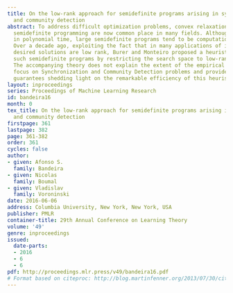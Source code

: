 ```yaml
---
title: On the low-rank approach for semidefinite programs arising in synchronization
  and community detection
abstract: To address difficult optimization problems, convex relaxations based on
  semidefinite programming are now common place in many fields. Although solvable
  in polynomial time, large semidefinite programs tend to be computationally challenging.
  Over a decade ago, exploiting the fact that in many applications of interest the
  desired solutions are low rank, Burer and Monteiro proposed a heuristic to solve
  such semidefinite programs by restricting the search space to low-rank matrices.
  The accompanying theory does not explain the extent of the empirical success. We
  focus on Synchronization and Community Detection problems and provide theoretical
  guarantees shedding light on the remarkable efficiency of this heuristic.
layout: inproceedings
series: Proceedings of Machine Learning Research
id: bandeira16
month: 0
tex_title: On the low-rank approach for semidefinite programs arising in synchronization
  and community detection
firstpage: 361
lastpage: 382
page: 361-382
order: 361
cycles: false
author:
- given: Afonso S.
  family: Bandeira
- given: Nicolas
  family: Boumal
- given: Vladislav
  family: Voroninski
date: 2016-06-06
address: Columbia University, New York, New York, USA
publisher: PMLR
container-title: 29th Annual Conference on Learning Theory
volume: '49'
genre: inproceedings
issued:
  date-parts:
  - 2016
  - 6
  - 6
pdf: http://proceedings.mlr.press/v49/bandeira16.pdf
# Format based on citeproc: http://blog.martinfenner.org/2013/07/30/citeproc-yaml-for-bibliographies/
---
```

